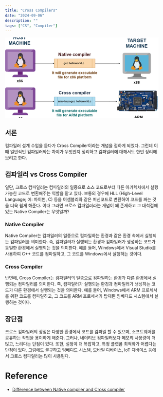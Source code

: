 ```yaml
---
title: "Cross Compilers"
date: "2024-09-06"
description: ""
tags: ["CS", "Compiler"]
---
```


![cross](../../images/CS/crosscomp.png)  
## 서론
컴파일러 설계 수업을 듣다가 Cross Compiler이라는 개념을 접하게 되었다. 그런데 이때 일반적인 컴파일러와는 차이가 무엇인지 정리하고 컴파일러에 대해서도 한번 정리해보려고 한다.

## 컴파일러 vs Cross Compiler
일단, 크로스 컴파일러는 컴파일러의 일종으로 소스 코드로부터 다른 아키텍처에서 실행 가능한 코드로 변환해주는 역할을 맡고 있다. 보통의 경우에 HLL (High-Level Language; 예: 파이썬, C) 등을 어셈블리와 같은 머신코드로 변환하여 코드를 짜는 것을 더욱 쉽게 해준다. 이때 그러면 크로스 컴파일러라는 개념이 왜 존재하고 그 대척점에 있는 Native Compiler는 무엇일까?

### Native Compiler
Native Compiler는 컴파일러의 일종으로 컴파일하는 환경과 같은 환경 속에서 실행되는 컴파일러를 의미한다. 즉, 컴파일러가 실행되는 환경과 컴파일러가 생성하는 코드가 동일한 환경에서 실행되는 것을 의미한다. 예를 들어, Windows에서 Visual Studio를 사용하여 C++ 코드를 컴파일하고, 그 코드를 Windows에서 실행하는 것이다.

### Cross Compiler
반면에, Cross Compiler는 컴파일러의 일종으로 컴파일하는 환경과 다른 환경에서 실행되는 컴파일러를 의미한다. 즉, 컴파일러가 실행되는 환경과 컴파일러가 생성하는 코드가 다른 환경에서 실행되는 것을 의미한다. 예를 들어, Windows에서 ARM 프로세서를 위한 코드를 컴파일하고, 그 코드를 ARM 프로세서가 탑재된 임베디드 시스템에서 실행하는 것이다.

## 장단점
크로스 컴파일러의 장점은 다양한 환경에서 코드를 컴파일 할 수 있으며, 소프트웨어를 공유하는 작업을 용이하게 해준다. 그러나, 네이티브 컴파일러보다 메모리 사용량이 더 많고, 느리다는 단점이 있다. 또한, 설정이 더 복잡하고, 특정 플렛폼 최적화가 어렵다는 단점이 있다. 그럼에도 불구하고 임베디드 시스템, 모바일 디바이스, IoT 디바이스 등에서 크로스 컴파일러는 많이 사용된다.


# Reference
- [Difference between Native compiler and Cross compiler](https://www.geeksforgeeks.org/difference-between-native-compiler-and-cross-compiler/)